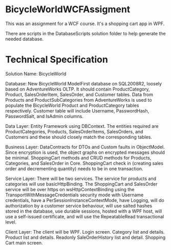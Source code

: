 BicycleWorldWCFAssigment
========================

This was an assignment for a WCF course.  It's a shopping cart app in WPF.

There are scripts in the DatabaseScripts solution folder to help generate the needed database.

Technical Specification
=======================
Solution Name: BicycleWorld

Database: New BicycleWorld ModelFirst database on SQL2008R2, loosely based on AdventureWorks OLTP.  It should contain ProductCategory, Product, SalesOrderItem, SalesOrder, and Customer tables.  Data from Products and ProductSubCategories from AdventureWorks is used to populate the BicycleWorld Product and ProductCategory tables respectively.  Customer table will include Username, PasswordHash, PasswordSalt, and IsAdmin columns.

Data Layer: Entity Framework using DBContext.  The entities required are ProductCategories, Products, SalesOrderItems, SalesOrders, and Customers and these should closely match the corresponding tables.   

Business Layer: DataContracts for DTOs and Custom faults in ObjectModel.  Since encryption is used, the object graphs on encrypted messages should be minimal.  ShoppingCart methods and CRUD methods for Products, Categories, and SalesOrder in Core.  ShoppingCart check in (creating sales order and decrementing quantity) needs to be in one transaction.  

Service Layer: There will be two services.  The service for products and categories will use basicHttpBinding.  The ShoppingCart and SalesOrder service will be over https on wsHttpContextBinding using the TransportWithMessageCredentials security mode with Username credentials, have a PerSessionInstanceContextMode, have Logging, will do authorization by a customer service behaviour, will use salted hashes stored in the database, use durable sessions, hosted with a WPF host, will use a self-issued certificate, and will use the RepeatableRead transactional level.

Client Layer:  The client will be WPF.  Login screen. Category list and details. Product list and details.  Readonly SaleOrderHistory list and detail.  Shopping Cart main screen.
